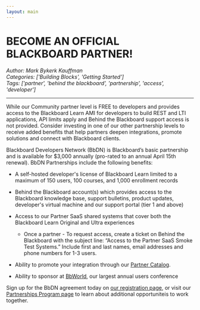```yaml
---
layout: main
---
```

# BECOME AN OFFICIAL BLACKBOARD PARTNER!
*Author: Mark Bykerk Kauffman*  
*Categories: ['Building Blocks', 'Getting Started']*  
*Tags: ['partner', 'behind the blackboard', 'partnership', 'access', 'developer']*  
<hr />
While our Community partner level is FREE to developers and provides
access to the Blackboard Learn AMI for developers to build REST and LTI applications, 
API limits apply and Behind the Blackboard support access is not provided. Consider
investing in one of our other partnership levels to receive added benefits that help partners
deepen integrations, promote solutions and connect with Blackboard clients.

Blackboard Developers Network (BbDN) is Blackboard’s basic partnership and is
available for $3,000 annually (pro-rated to an annual April 15th renewal).
BbDN Partnerships include the following benefits:

  * A self-hosted developer's license of Blackboard Learn limited to a maximum of 150 users, 100 courses, and 1,000 enrollment records
  * Behind the Blackboard account(s) which provides access to the Blackboard knowledge base, support bulletins, product updates, developer's virtual machine and our support portal (tier 1 and above)
  * Access to our Partner SaaS shared systems that cover both the Blackboard Learn Original and Ultra experiences
     * Once a partner - To request access, create a ticket on Behind the Blackboard with the subject line: “Access to the Partner SaaS Smoke Test Systems.” Include first and last names, email addresses and phone numbers for 1-3 users.
  
  * Ability to promote your integration through our [Partner Catalog](https://www.blackboard.com/partnerships/partners/catalog).
  * Ability to sponsor at [BbWorld](https://bbworld.com/), our largest annual users conference

Sign up for the BbDN agreement today on [our registration
page](https://secureapp.blackboard.com/pgforms/pages/registration/Order-Wizard.aspx),
or visit our [Partnerships Program page](https://www.blackboard.com/partnerships/become-a-partner) to learn about additional opportuniteis to work together.
